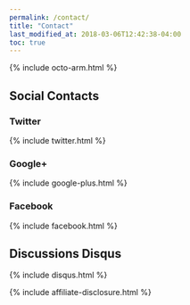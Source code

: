 ```yaml
---
permalink: /contact/
title: "Contact"
last_modified_at: 2018-03-06T12:42:38-04:00
toc: true
---
```


{% include octo-arm.html %}
## Social Contacts

### Twitter

{% include twitter.html %}

### Google+

{% include google-plus.html %}

### Facebook

{% include facebook.html %}

## Discussions Disqus

{% include disqus.html %}

{% include affiliate-disclosure.html %}